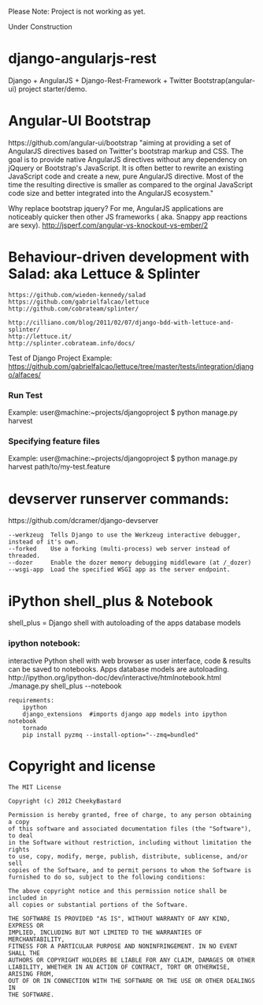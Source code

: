 
Please Note: Project is not working as yet.

Under Construction


django-angularjs-rest
=====================

Django + AngularJS + Django-Rest-Framework + Twitter Bootstrap(angular-ui) project starter/demo.

<h1>Angular-UI Bootstrap</h1>
https://github.com/angular-ui/bootstrap
    "aiming at providing a set of AngularJS directives based on Twitter's bootstrap markup and CSS. The goal is to provide native AngularJS directives without any dependency on jQquery or Bootstrap's JavaScript. It is often better to rewrite an existing JavaScript code and create a new, pure AngularJS directive. Most of the time the resulting directive is smaller as compared to the orginal JavaScript code size and better integrated into the AngularJS ecosystem."

Why replace bootstrap jquery?
    For me, AngularJS applications are noticeably quicker then other JS frameworks ( aka. Snappy app reactions are sexy).
    http://jsperf.com/angular-vs-knockout-vs-ember/2

<h1>Behaviour-driven development with Salad: aka Lettuce & Splinter</h1>

    https://github.com/wieden-kennedy/salad
    https://github.com/gabrielfalcao/lettuce
    http://github.com/cobrateam/splinter/
    
    http://cilliano.com/blog/2011/02/07/django-bdd-with-lettuce-and-splinter/
    http://lettuce.it/
    http://splinter.cobrateam.info/docs/

Test of Django Project Example:
    https://github.com/gabrielfalcao/lettuce/tree/master/tests/integration/django/alfaces/

<h3>Run Test</h3>
Example:
    user@machine:~projects/djangoproject $ python manage.py harvest

<h3>Specifying feature files</h3>
Example:
    user@machine:~projects/djangoproject $ python manage.py harvest path/to/my-test.feature

<h1>devserver runserver commands:</h1>
https://github.com/dcramer/django-devserver

    --werkzeug 	Tells Django to use the Werkzeug interactive debugger, instead of it's own.
    --forked 	Use a forking (multi-process) web server instead of threaded.
    --dozer 	Enable the dozer memory debugging middleware (at /_dozer)
    --wsgi-app 	Load the specified WSGI app as the server endpoint.

<h1>iPython shell_plus & Notebook</h1>
shell_plus = Django shell with autoloading of the apps database models

<h3>ipython notebook:</h3>
interactive Python shell with web browser as user interface, code & results can be saved to notebooks.
Apps database models are autoloading.
http://ipython.org/ipython-doc/dev/interactive/htmlnotebook.html
    ./manage.py shell_plus --notebook

    requirements:
        ipython
        django_extensions  #imports django app models into ipython notebook
        tornado
        pip install pyzmq --install-option="--zmq=bundled"

<h1>Copyright and license</h1>

    The MIT License

    Copyright (c) 2012 CheekyBastard

    Permission is hereby granted, free of charge, to any person obtaining a copy
    of this software and associated documentation files (the "Software"), to deal
    in the Software without restriction, including without limitation the rights
    to use, copy, modify, merge, publish, distribute, sublicense, and/or sell
    copies of the Software, and to permit persons to whom the Software is
    furnished to do so, subject to the following conditions:

    The above copyright notice and this permission notice shall be included in
    all copies or substantial portions of the Software.

    THE SOFTWARE IS PROVIDED "AS IS", WITHOUT WARRANTY OF ANY KIND, EXPRESS OR
    IMPLIED, INCLUDING BUT NOT LIMITED TO THE WARRANTIES OF MERCHANTABILITY,
    FITNESS FOR A PARTICULAR PURPOSE AND NONINFRINGEMENT. IN NO EVENT SHALL THE
    AUTHORS OR COPYRIGHT HOLDERS BE LIABLE FOR ANY CLAIM, DAMAGES OR OTHER
    LIABILITY, WHETHER IN AN ACTION OF CONTRACT, TORT OR OTHERWISE, ARISING FROM,
    OUT OF OR IN CONNECTION WITH THE SOFTWARE OR THE USE OR OTHER DEALINGS IN
    THE SOFTWARE.
